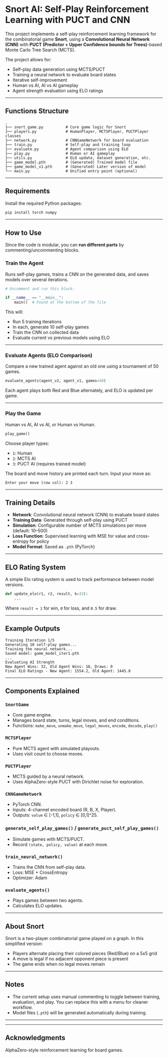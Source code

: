 # Snort AI: Self-Play Reinforcement Learning with PUCT and CNN

This project implements a self-play reinforcement learning framework for the combinatorial game **Snort**, using a **Convolutional Neural Network (CNN)** with **PUCT (Predictor + Upper Confidence bounds for Trees)**-based Monte Carlo Tree Search (MCTS).

The project allows for:

* Self-play data generation using MCTS/PUCT
* Training a neural network to evaluate board states
* Iterative self-improvement
* Human vs AI, AI vs AI gameplay
* Agent strength evaluation using ELO ratings

---

## Functions Structure

```
.
├── snort_game.py          # Core game logic for Snort
├── players.py             # HumanPlayer, MCTSPlayer, PUCTPlayer classes
├── network.py             # CNNGameNetwork for board evaluation
├── train.py               # Self-play and training loop
├── evaluate.py            # Agent comparison using ELO
├── play.py                # Human or AI gameplay
├── utils.py               # ELO update, dataset generation, etc.
├── game_model.pth         # (Generated) Trained model file
├── game_model_v1.pth      # (Generated) Later version of model
└── main.py                # Unified entry point (optional)
```

---

## Requirements

Install the required Python packages:

```bash
pip install torch numpy
```

---

## How to Use

Since the code is modular, you can **run different parts** by commenting/uncommenting blocks.

### Train the Agent

Runs self-play games, trains a CNN on the generated data, and saves models over several iterations.

```python
# Uncomment and run this block:

if __name__ == "__main__":
    main()  # Found at the bottom of the file
```

This will:

* Run 5 training iterations
* In each, generate 10 self-play games
* Train the CNN on collected data
* Evaluate current vs previous models using ELO

---

### Evaluate Agents (ELO Comparison)

Compare a new trained agent against an old one using a tournament of 50 games.

```python
evaluate_agents(agent_v2, agent_v1, games=50)
```

Each agent plays both Red and Blue alternately, and ELO is updated per game.

---

### Play the Game

Human vs AI, AI vs AI, or Human vs Human.

```python
play_game()
```

Choose player types:

* `1`: Human
* `2`: MCTS AI
* `3`: PUCT AI (requires trained model)

The board and move history are printed each turn. Input your move as:

```
Enter your move (row col): 2 3
```

---

## Training Details

* **Network**: Convolutional neural network (CNN) to evaluate board states
* **Training Data**: Generated through self-play using PUCT
* **Simulation**: Configurable number of MCTS simulations per move (default: 10–500)
* **Loss Function**: Supervised learning with MSE for value and cross-entropy for policy
* **Model Format**: Saved as `.pth` (PyTorch)

---

## ELO Rating System

A simple Elo rating system is used to track performance between model versions.

```python
def update_elo(r1, r2, result, k=32):
    ...
```

Where `result = 1` for win, `0` for loss, and `0.5` for draw.

---

## Example Outputs

```
Training Iteration 1/5
Generating 10 self-play games...
Training the neural network...
Saved model: game_model_iter1.pth
...
Evaluating AI Strength
New Agent Wins: 32, Old Agent Wins: 18, Draws: 0
Final ELO Ratings - New Agent: 1554.2, Old Agent: 1445.8
```

---

## Components Explained

### `SnortGame`

* Core game engine.
* Manages board state, turns, legal moves, and end conditions.
* Functions: `make_move`, `unmake_move`, `legal_moves`, `encode`, `decode`, `play()`

### `MCTSPlayer`

* Pure MCTS agent with simulated playouts.
* Uses visit count to choose moves.

### `PUCTPlayer`

* MCTS guided by a neural network.
* Uses AlphaZero-style PUCT with Dirichlet noise for exploration.

### `CNNGameNetwork`

* PyTorch CNN.
* Inputs: 4-channel encoded board (R, B, X, Player).
* Outputs: `value` ∈ \[-1,1], `policy` ∈ \[0,1]^25.

### `generate_self_play_games()` / `generate_puct_self_play_games()`

* Simulate games with MCTS/PUCT.
* Record `(state, policy, value)` at each move.

### `train_neural_network()`

* Trains the CNN from self-play data.
* Loss: MSE + CrossEntropy
* Optimizer: Adam

### `evaluate_agents()`

* Plays games between two agents.
* Calculates ELO updates.

---

## About Snort

Snort is a two-player combinatorial game played on a graph. In this simplified version:

* Players alternate placing their colored pieces (Red/Blue) on a 5x5 grid
* A move is legal if no adjacent opponent piece is present
* The game ends when no legal moves remain

---

##  Notes

* The current setup uses manual commenting to toggle between training, evaluation, and play. You can replace this with a menu for cleaner workflow.
* Model files (`.pth`) will be generated automatically during training.

---


---

## Acknowledgments

AlphaZero-style reinforcement learning for board games.
